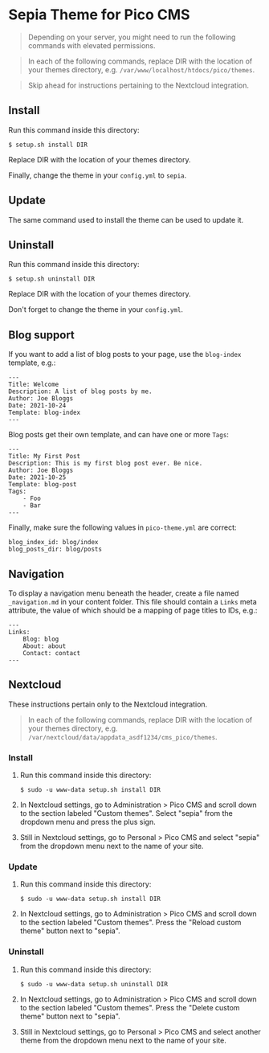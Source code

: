 # Sepia Theme for Pico CMS

> Depending on your server, you might need to run the following commands with elevated permissions.

> In each of the following commands, replace DIR with the location of your themes directory, e.g.
> `/var/www/localhost/htdocs/pico/themes`.

> Skip ahead for instructions pertaining to the Nextcloud integration.

## Install

Run this command inside this directory:

    $ setup.sh install DIR

Replace DIR with the location of your themes directory.

Finally, change the theme in your `config.yml` to `sepia`.

## Update

The same command used to install the theme can be used to update it.

## Uninstall

Run this command inside this directory:

    $ setup.sh uninstall DIR

Replace DIR with the location of your themes directory.

Don't forget to change the theme in your `config.yml`.

## Blog support

If you want to add a list of blog posts to your page, use the `blog-index` template, e.g.:

    ---
    Title: Welcome
    Description: A list of blog posts by me.
    Author: Joe Bloggs
    Date: 2021-10-24
    Template: blog-index
    ---

Blog posts get their own template, and can have one or more `Tags`:

    ---
    Title: My First Post
    Description: This is my first blog post ever. Be nice.
    Author: Joe Bloggs
    Date: 2021-10-25
    Template: blog-post
    Tags:
        - Foo
        - Bar
    ---

Finally, make sure the following values in `pico-theme.yml` are correct:

    blog_index_id: blog/index
    blog_posts_dir: blog/posts

## Navigation

To display a navigation menu beneath the header, create a file named `_navigation.md` in your
content folder. This file should contain a `Links` meta attribute, the value of which should be a
mapping of page titles to IDs, e.g.:

    ---
    Links:
        Blog: blog
        About: about
        Contact: contact
    ---

## Nextcloud

These instructions pertain only to the Nextcloud integration.

> In each of the following commands, replace DIR with the location of your themes directory, e.g.
> `/var/nextcloud/data/appdata_asdf1234/cms_pico/themes`.

### Install

1. Run this command inside this directory:

       $ sudo -u www-data setup.sh install DIR

2. In Nextcloud settings, go to Administration > Pico CMS and scroll down to the section labeled
   "Custom themes". Select "sepia" from the dropdown menu and press the plus sign.

3. Still in Nextcloud settings, go to Personal > Pico CMS and select "sepia" from the dropdown menu
   next to the name of your site.

### Update

1. Run this command inside this directory:

       $ sudo -u www-data setup.sh install DIR

2. In Nextcloud settings, go to Administration > Pico CMS and scroll down to the section labeled
   "Custom themes". Press the "Reload custom theme" button next to "sepia".

### Uninstall

1. Run this command inside this directory:

       $ sudo -u www-data setup.sh uninstall DIR

2. In Nextcloud settings, go to Administration > Pico CMS and scroll down to the section labeled
   "Custom themes". Press the "Delete custom theme" button next to "sepia".

3. Still in Nextcloud settings, go to Personal > Pico CMS and select another theme from the dropdown
   menu next to the name of your site.

